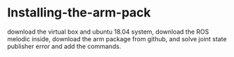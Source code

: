 # Installing-the-arm-pack
download the virtual box and ubuntu 18.04 system, download the ROS melodic inside, download the arm package from github, and solve joint state publisher error and add the commands.
